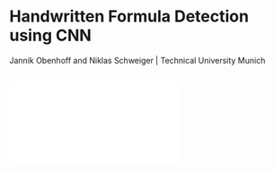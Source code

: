 # Handwritten Formula Detection using CNN
Jannik Obenhoff and Niklas Schweiger | Technical University Munich
##
<embed src="out/report.pdf" type="application/pdf">
